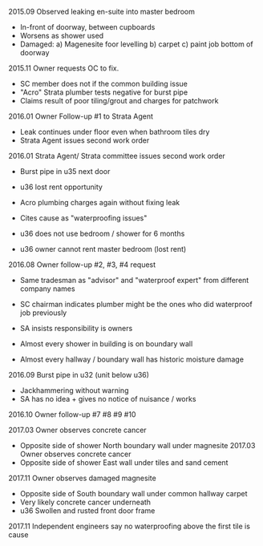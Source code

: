 2015.09 Observed leaking en-suite into master bedroom
- In-front of doorway, between cupboards
- Worsens as shower used
- Damaged:
 a) Magenesite foor levelling
 b) carpet
 c) paint job bottom of doorway

2015.11 Owner requests OC to fix.
- SC member does not if the common building issue
- "Acro" Strata plumber tests negative for burst pipe
- Claims result of poor tiling/grout and charges for patchwork

2016.01 Owner Follow-up #1 to Strata Agent
- Leak continues under floor even when bathroom tiles dry
- Strata Agent issues second work order

2016.01 Strata Agent/ Strata committee issues second work order
- Burst pipe in u35 next door
- u36 lost rent opportunity

- Acro plumbing charges again without fixing leak
- Cites cause as "waterproofing issues"
- u36 does not use bedroom / shower for 6 months
- u36 owner cannot rent master bedroom (lost rent)


2016.08 Owner follow-up #2, #3, #4 request
- Same tradesman as "advisor" and "waterproof expert" from different company names
- SC chairman indicates plumber might be the ones who did waterproof job previously


- SA insists responsibility is owners
- Almost every shower in building is on boundary wall
- Almost every hallway / boundary wall has historic moisture damage


2016.09 Burst pipe in u32 (unit below u36)
- Jackhammering without warning
- SA has no idea + gives no notice of nuisance / works


2016.10 Owner follow-up #7 #8 #9 #10

2017.03 Owner observes concrete cancer
- Opposite side of shower North boundary wall under magnesite
2017.03 Owner observes concrete cancer
- Opposite side of shower East wall under tiles and sand cement


2017.11 Owner observes damaged magnesite
- Opposite side of South boundary wall under common hallway carpet
- Very likely concrete cancer underneath
- u36 Swollen and rusted front door frame


2017.11 Independent engineers say no waterproofing above the first tile is cause